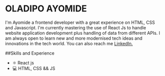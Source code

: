# OLADIPO AYOMIDE

I'm Ayomide a frontend developer with a great experience on HTML, CSS and Javascript. I'm currently mastering the use of React Js to handle website application development plus handling of data from different APIs. I am always open to learn new and more modernised tech ideas and innovations in the tech world. You can also reach me  <a target="_blank" rel="noreferrer noopener" href="https://www.linkedin.com/in/oladipoayomide/">LinkedIn.</a>

##Skills and Experience
* ⚛  React js
* 💻 HTML, CSS && JS

